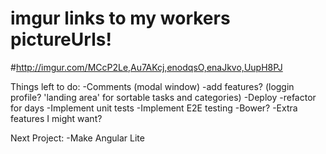 # imgur links to my workers pictureUrls!
#http://imgur.com/MCcP2Le,Au7AKcj,enodqsO,enaJkvo,UupH8PJ

Things left to do:
-Comments (modal window)
-add features? (loggin profile? 'landing area' for sortable tasks and categories)
-Deploy
-refactor for days
-Implement unit tests
-Implement E2E testing
-Bower?
-Extra features I might want?


Next Project:
-Make Angular Lite
